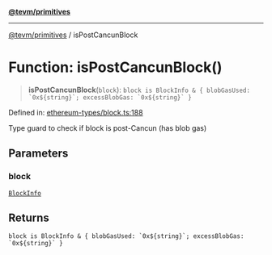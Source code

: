 [**@tevm/primitives**](../README.md)

***

[@tevm/primitives](../globals.md) / isPostCancunBlock

# Function: isPostCancunBlock()

> **isPostCancunBlock**(`block`): `` block is BlockInfo & { blobGasUsed: `0x${string}`; excessBlobGas: `0x${string}` } ``

Defined in: [ethereum-types/block.ts:188](https://github.com/evmts/primitives/blob/main/src/ethereum-types/block.ts#L188)

Type guard to check if block is post-Cancun (has blob gas)

## Parameters

### block

[`BlockInfo`](../interfaces/BlockInfo.md)

## Returns

`` block is BlockInfo & { blobGasUsed: `0x${string}`; excessBlobGas: `0x${string}` } ``
